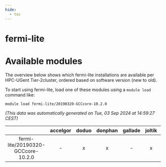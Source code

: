 ```yaml
---
hide:
  - toc
---
```


fermi-lite
==========

# Available modules


The overview below shows which fermi-lite installations are available per HPC-UGent Tier-2cluster, ordered based on software version (new to old).

To start using fermi-lite, load one of these modules using a `module load` command like:

```shell
module load fermi-lite/20190320-GCCcore-10.2.0
```

*(This data was automatically generated on Tue, 03 Sep 2024 at 14:59:27 CEST)*  

| |accelgor|doduo|donphan|gallade|joltik|shinx|skitty|
| :---: | :---: | :---: | :---: | :---: | :---: | :---: | :---: |
|fermi-lite/20190320-GCCcore-10.2.0|-|x|x|-|x|-|x|
